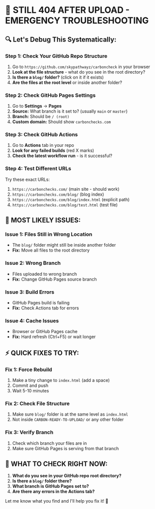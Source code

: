 # 🚨 STILL 404 AFTER UPLOAD - EMERGENCY TROUBLESHOOTING

## **🔍 Let's Debug This Systematically:**

### **Step 1: Check Your GitHub Repo Structure**
1. Go to `https://github.com/skypathwayz/carboncheck` in your browser
2. **Look at the file structure** - what do you see in the root directory?
3. **Is there a `blog/` folder?** (click on it if it exists)
4. **Are the files at the root level** or inside another folder?

### **Step 2: Check GitHub Pages Settings**
1. Go to **Settings** → **Pages**
2. **Source:** What branch is it set to? (usually `main` or `master`)
3. **Branch:** Should be `/ (root)`
4. **Custom domain:** Should show `carbonchecks.com`

### **Step 3: Check GitHub Actions**
1. Go to **Actions** tab in your repo
2. **Look for any failed builds** (red X marks)
3. **Check the latest workflow run** - is it successful?

### **Step 4: Test Different URLs**
Try these exact URLs:
1. `https://carbonchecks.com/` (main site - should work)
2. `https://carbonchecks.com/blog/` (blog index)
3. `https://carbonchecks.com/blog/index.html` (explicit path)
4. `https://carbonchecks.com/blog/test.html` (test file)

## **🚨 MOST LIKELY ISSUES:**

### **Issue 1: Files Still in Wrong Location**
- The `blog/` folder might still be inside another folder
- **Fix:** Move all files to the root directory

### **Issue 2: Wrong Branch**
- Files uploaded to wrong branch
- **Fix:** Change GitHub Pages source branch

### **Issue 3: Build Errors**
- GitHub Pages build is failing
- **Fix:** Check Actions tab for errors

### **Issue 4: Cache Issues**
- Browser or GitHub Pages cache
- **Fix:** Hard refresh (Ctrl+F5) or wait longer

## **⚡ QUICK FIXES TO TRY:**

### **Fix 1: Force Rebuild**
1. Make a tiny change to `index.html` (add a space)
2. Commit and push
3. Wait 5-10 minutes

### **Fix 2: Check File Structure**
1. Make sure `blog/` folder is at the same level as `index.html`
2. Not inside `CARBON-READY-TO-UPLOAD/` or any other folder

### **Fix 3: Verify Branch**
1. Check which branch your files are in
2. Make sure GitHub Pages is serving from that branch

## **🎯 WHAT TO CHECK RIGHT NOW:**

1. **What do you see in your GitHub repo root directory?**
2. **Is there a `blog/` folder there?**
3. **What branch is GitHub Pages set to?**
4. **Are there any errors in the Actions tab?**

Let me know what you find and I'll help you fix it! 🚀
